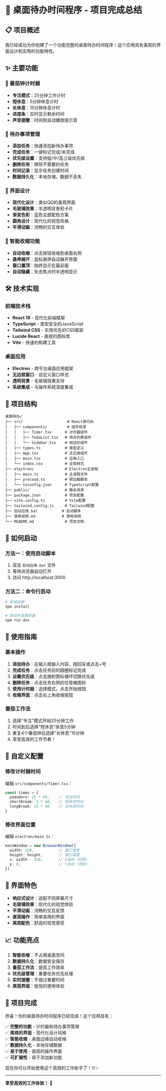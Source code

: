 # 🎉 桌面待办时间程序 - 项目完成总结

## 📋 项目概述

我已经成功为你创建了一个功能完整的桌面待办时间程序！这个应用具有美观的界面设计和实用的功能特性。

## ✨ 主要功能

### 🎯 番茄钟计时器
- **专注模式**：25分钟工作计时
- **短休息**：5分钟休息计时  
- **长休息**：15分钟休息计时
- **进度条**：实时显示剩余时间
- **声音提醒**：时间到自动播放提示音

### 📝 待办事项管理
- **添加任务**：快速添加新待办事项
- **完成任务**：一键标记完成/未完成
- **优先级设置**：支持低/中/高三级优先级
- **删除任务**：移除不需要的任务
- **时间记录**：显示任务创建时间
- **数据持久化**：本地存储，数据不丢失

### 🎨 界面设计
- **现代化设计**：类似QQ的美观界面
- **毛玻璃效果**：半透明背景和卡片
- **渐变色彩**：蓝色主题配色方案
- **圆角设计**：现代化的视觉风格
- **平滑动画**：流畅的交互体验

### 📍 智能收缩功能
- **自动收缩**：点击按钮收缩到桌面右侧
- **悬停展开**：鼠标悬停自动展开界面
- **窗口置顶**：始终显示在最前面
- **自动隐藏**：失去焦点时半透明显示

## 🛠️ 技术实现

### 前端技术栈
- **React 18** - 现代化前端框架
- **TypeScript** - 类型安全的JavaScript
- **Tailwind CSS** - 实用优先的CSS框架
- **Lucide React** - 美观的图标库
- **Vite** - 快速的构建工具

### 桌面应用
- **Electron** - 跨平台桌面应用框架
- **无边框窗口** - 自定义窗口样式
- **透明背景** - 毛玻璃效果支持
- **系统集成** - 与操作系统深度集成

## 📁 项目结构

```
桌面待办/
├── src/                    # React源代码
│   ├── components/         # 组件目录
│   │   ├── Timer.tsx      # 计时器组件
│   │   ├── TodoList.tsx   # 待办列表组件
│   │   └── Sidebar.tsx    # 侧边栏组件
│   ├── types.ts           # 类型定义
│   ├── App.tsx            # 主应用组件
│   ├── main.tsx           # 应用入口
│   └── index.css          # 全局样式
├── electron/              # Electron主进程
│   ├── main.ts            # 主进程文件
│   ├── preload.ts         # 预加载脚本
│   └── tsconfig.json      # TypeScript配置
├── public/                # 静态资源
├── package.json           # 项目配置
├── vite.config.ts         # Vite配置
├── tailwind.config.js     # Tailwind配置
├── 启动应用.bat           # 启动脚本
├── 使用说明.md            # 使用说明
└── README.md              # 项目文档
```

## 🚀 如何启动

### 方法一：使用启动脚本
1. 双击 `启动应用.bat` 文件
2. 等待浏览器自动打开
3. 访问 http://localhost:3000

### 方法二：命令行启动
```bash
# 安装依赖
npm install

# 启动开发服务器
npm run dev
```

## 🎯 使用指南

### 基本操作
1. **添加待办**：在输入框输入内容，按回车或点击+号
2. **完成任务**：点击任务前的圆圈标记完成
3. **设置优先级**：点击旗帜图标循环切换优先级
4. **删除任务**：点击任务右侧的垃圾桶图标
5. **使用计时器**：选择模式，点击开始按钮
6. **收缩界面**：点击右上角收缩按钮

### 番茄工作法
1. 选择"专注"模式开始25分钟工作
2. 时间到后选择"短休息"休息5分钟
3. 重复4个番茄钟后选择"长休息"15分钟
4. 享受高效的工作节奏！

## 🔧 自定义配置

### 修改计时器时间
编辑 `src/components/Timer.tsx`：
```typescript
const times = {
  pomodoro: 25 * 60,    // 专注时间
  shortBreak: 5 * 60,   // 短休息时间
  longBreak: 15 * 60    // 长休息时间
}
```

### 修改界面位置
编辑 `electron/main.ts`：
```typescript
mainWindow = new BrowserWindow({
  width: 320,           // 窗口宽度
  height: height,       // 窗口高度
  x: width - 320,       // X坐标（右侧）
  y: 0,                 // Y坐标（顶部）
})
```

## 🎨 界面特色

- **响应式设计**：适配不同屏幕尺寸
- **毛玻璃效果**：现代化的视觉体验
- **平滑动画**：流畅的交互反馈
- **直观操作**：简单易用的界面
- **美观配色**：舒适的视觉感受

## 📈 功能亮点

1. **智能收缩**：不占用桌面空间
2. **数据持久化**：数据安全保存
3. **番茄工作法**：提高工作效率
4. **优先级管理**：重要任务优先处理
5. **实时提醒**：不错过重要时间
6. **美观界面**：愉悦的使用体验

## 🎊 项目完成

恭喜！你的桌面待办时间程序已经完成！这个应用具有：

✅ **完整的功能** - 计时器和待办事项管理  
✅ **美观的界面** - 现代化设计风格  
✅ **智能收缩** - 桌面边缘自动收缩  
✅ **数据持久化** - 本地存储数据  
✅ **易于使用** - 直观的操作界面  
✅ **可扩展性** - 易于添加新功能  

现在你可以开始使用这个高效的工作助手了！⏰✨

---

**享受高效的工作体验！** 🚀 